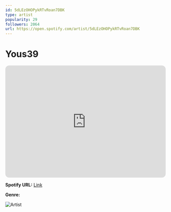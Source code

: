 ```yaml
---
id: 5dLEzOHOPykRTvRoan7DBK
type: artist
popularity: 29
followers: 2064
url: https://open.spotify.com/artist/5dLEzOHOPykRTvRoan7DBK
---
```

# Yous39

<iframe style="border-radius:12px" src="https://open.spotify.com/embed/artist/5dLEzOHOPykRTvRoan7DBK" width="100%" height="352" frameBorder="0" allowfullscreen="" allow="autoplay; clipboard-write; encrypted-media; fullscreen; picture-in-picture" loading="lazy"></iframe>

**Spotify URL:** [Link](https://open.spotify.com/artist/5dLEzOHOPykRTvRoan7DBK)

**Genre:** 

![Artist](https://i.scdn.co/image/ab6761610000e5ebff3d49390fdb32fbca98b870)
